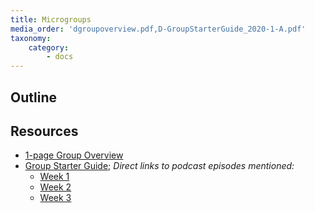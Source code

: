 ```yaml
---
title: Microgroups
media_order: 'dgroupoverview.pdf,D-GroupStarterGuide_2020-1-A.pdf'
taxonomy:
    category:
        - docs
---
```


## Outline

## Resources
- [1-page Group Overview](dgroupoverview.pdf)
- [Group Starter Guide](D-GroupStarterGuide_2020-1-A.pdf); *Direct links to podcast episodes mentioned:*
	- [Week 1](https://replicate.org/d-group-starter-guide-week-1/)
	- [Week 2](https://replicate.org/d-group-starter-guide-week-2/)
	- [Week 3](https://replicate.org/d-group-starter-guide-week-3/)

